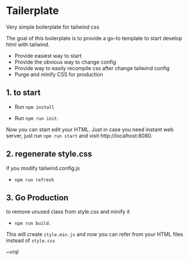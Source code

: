 # Tailerplate

Very simple boilerplate for tailwind css

The goal of this boilerplate is to provide a go-to template to start develop html with tailwind.
* Provide easiest way to start
* Provide the obvious way to change config
* Provide way to easily recompile css after change tailwind config
* Purge and minify CSS for production

## 1. to start

* Run `npm install`

* Run `npm run init`.

Now you can start edit your HTML. Just in case you need instant web server, just run `npm run start` and visit http://localhost:8080.


## 2. regenerate style.css 

if you modify tailwind.config.js

* `npm run refresh` 

## 3. Go Production

to remove unused class from style.css and minify it

* `npm run build`. 

This will create `style.min.js` and now you can refer from your HTML files instead of `style.css`

~vrql
